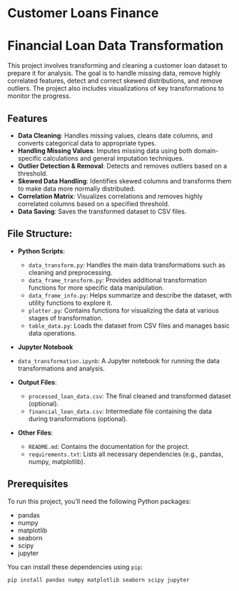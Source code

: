 # Customer Loans Finance

# Financial Loan Data Transformation

This project involves transforming and cleaning a customer loan dataset to prepare it for analysis. The goal is to handle missing data, remove highly correlated features, detect and correct skewed distributions, and remove outliers. The project also includes visualizations of key transformations to monitor the progress.

## Features

- **Data Cleaning**: Handles missing values, cleans date columns, and converts categorical data to appropriate types.
- **Handling Missing Values**: Imputes missing data using both domain-specific calculations and general imputation techniques.
- **Outlier Detection & Removal**: Detects and removes outliers based on a threshold.
- **Skewed Data Handling**: Identifies skewed columns and transforms them to make data more normally distributed.
- **Correlation Matrix**: Visualizes correlations and removes highly correlated columns based on a specified threshold.
- **Data Saving**: Saves the transformed dataset to CSV files.

## File Structure:

- **Python Scripts**:
  - `data_transform.py`: Handles the main data transformations such as cleaning and preprocessing.
  - `data_frame_transform.py`: Provides additional transformation functions for more specific data manipulation.
  - `data_frame_info.py`: Helps summarize and describe the dataset, with utility functions to explore it.
  - `plotter.py`: Contains functions for visualizing the data at various stages of transformation.
  - `table_data.py`: Loads the dataset from CSV files and manages basic data operations.

- **Jupyter Notebook**
 - `data_transformation.ipynb`: A Jupyter notebook for running the data transformations and analysis.

- **Output Files**:
  - `processed_loan_data.csv`: The final cleaned and transformed dataset (optional).
  - `financial_loan_data.csv`: Intermediate file containing the data during transformations (optional).

- **Other Files**:
  - `README.md`: Contains the documentation for the project.
  - `requirements.txt`: Lists all necessary dependencies (e.g., pandas, numpy, matplotlib).



## Prerequisites

To run this project, you’ll need the following Python packages:

- pandas
- numpy
- matplotlib
- seaborn
- scipy
- jupyter


You can install these dependencies using `pip`:

```bash
pip install pandas numpy matplotlib seaborn scipy jupyter
